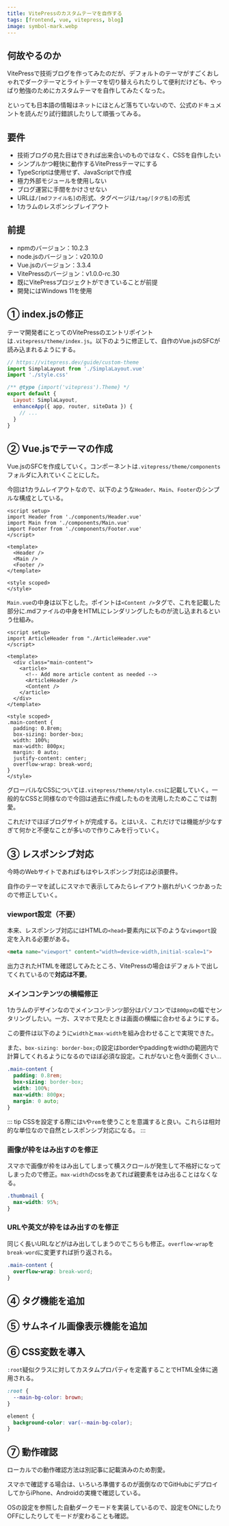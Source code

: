 ```yaml
---
title: VitePressのカスタムテーマを自作する
tags: [frontend, vue, vitepress, blog]
image: symbol-mark.webp
---
```


## 何故やるのか
VitePressで技術ブログを作ってみたのだが、デフォルトのテーマがすごくおしゃれでダークテーマとライトテーマを切り替えられたりして便利だけども、やっぱり勉強のためにカスタムテーマを自作してみたくなった。

といっても日本語の情報はネットにほとんど落ちていないので、公式のドキュメントを読んだり試行錯誤したりして頑張ってみる。


## 要件
* 技術ブログの見た目はできれば出来合いのものではなく、CSSを自作したい
* シンプルかつ軽快に動作するVitePressテーマにする
* TypeScriptは使用せず、JavaScriptで作成
* 極力外部モジュールを使用しない
* ブログ運営に手間をかけさせない
* URLは`/[mdファイル名]`の形式、タグページは`/tag/[タグ名]`の形式
* 1カラムのレスポンシブレイアウト


## 前提
* npmのバージョン：10.2.3
* node.jsのバージョン：v20.10.0
* Vue.jsのバージョン：3.3.4
* VitePressのバージョン：v1.0.0-rc.30
* 既にVitePressプロジェクトができていることが前提
* 開発にはWindows 11を使用


## ① index.jsの修正
テーマ開発者にとってのVitePressのエントリポイントは`.vitepress/theme/index.js`。以下のように修正して、自作のVue.jsのSFCが読み込まれるようにする。

```js
// https://vitepress.dev/guide/custom-theme
import SimplaLayout from './SimplaLayout.vue'
import './style.css'

/** @type {import('vitepress').Theme} */
export default {
  Layout: SimplaLayout,
  enhanceApp({ app, router, siteData }) {
    // ...
  }
}
```

## ② Vue.jsでテーマの作成
Vue.jsのSFCを作成していく。コンポーネントは`.vitepress/theme/components`フォルダに入れていくことにした。

今回は1カラムレイアウトなので、以下のような`Header`、`Main`、`Footer`のシンプルな構成としている。

```vue
<script setup>
import Header from './components/Header.vue'
import Main from './components/Main.vue'
import Footer from './components/Footer.vue'
</script>

<template>
  <Header />
  <Main />
  <Footer />
</template>
  
<style scoped>
</style>
```

`Main.vue`の中身は以下とした。ポイントは`<Content />`タグで、これを記載した部分に.mdファイルの中身をHTMLにレンダリングしたものが流し込まれるという仕組み。

```vue
<script setup>
import ArticleHeader from "./ArticleHeader.vue"
</script>

<template>
  <div class="main-content">
    <article>
      <!-- Add more article content as needed -->
      <ArticleHeader />
      <Content />
    </article>
  </div>
</template>
  
<style scoped>
.main-content {
  padding: 0.8rem;
  box-sizing: border-box;
  width: 100%;
  max-width: 800px;
  margin: 0 auto;
  justify-content: center;
  overflow-wrap: break-word;
}
</style>
```

グローバルなCSSについては`.vitepress/theme/style.css`に記載していく。一般的なCSSと同様なので今回は過去に作成したものを流用したためここでは割愛。

これだけでほぼブログサイトが完成する。とはいえ、これだけでは機能が少なすぎて何かと不便なことが多いので作りこみを行っていく。

## ③ レスポンシブ対応
今時のWebサイトであればもはやレスポンシブ対応は必須要件。

自作のテーマを試しにスマホで表示してみたらレイアウト崩れがいくつかあったので修正していく。


### viewport設定（不要）
本来、レスポンシブ対応にはHTMLの`<head>`要素内に以下のような`viewport`設定を入れる必要がある。

```html
<meta name="viewport" content="width=device-width,initial-scale=1">
```

出力されたHTMLを確認してみたところ、VitePressの場合はデフォルトで出してくれているので**対応は不要**。


### メインコンテンツの横幅修正
1カラムのデザインなのでメインコンテンツ部分はパソコンでは`800px`の幅でセンタリングしたい。一方、スマホで見たときは画面の横幅に合わせるようにする。

この要件は以下のように`width`と`max-width`を組み合わせることで実現できた。

また、`box-sizing: border-box;`の設定はborderやpaddingをwidthの範囲内で計算してくれるようになるのでほぼ必須な設定。これがないと色々面倒くさい…

```css
.main-content {
  padding: 0.8rem;
  box-sizing: border-box;
  width: 100%;
  max-width: 800px;
  margin: 0 auto;
}
```

::: tip
CSSを設定する際には`%`や`rem`を使うことを意識すると良い。これらは相対的な単位なので自然とレスポンシブ対応になる。
:::


### 画像が枠をはみ出すのを修正
スマホで画像が枠をはみ出してしまって横スクロールが発生して不格好になってしまったので修正。`max-width`のcssをあてれば親要素をはみ出ることはなくなる。

```css
.thumbnail {
  max-width: 95%;
}
```

### URLや英文が枠をはみ出すのを修正
同じく長いURLなどがはみ出してしまうのでこちらも修正。`overflow-wrap`を`break-word`に変更すれば折り返される。

```css
.main-content {
  overflow-wrap: break-word;
}
```

## ④ タグ機能を追加


## ⑤ サムネイル画像表示機能を追加


## ⑥ CSS変数を導入
`:root`疑似クラスに対してカスタムプロパティを定義することでHTML全体に適用される。


```css
:root {
  --main-bg-color: brown;
}

element {
  background-color: var(--main-bg-color);
}
```

## ⑦ 動作確認
ローカルでの動作確認方法は別記事に記載済みのため割愛。

スマホで確認する場合は、いろいろ準備するのが面倒なのでGitHubにデプロイしてからiPhone、Androidの実機で確認している。

OSの設定を参照した自動ダークモードを実装しているので、設定をONにしたりOFFにしたりしてモードが変わることも確認。